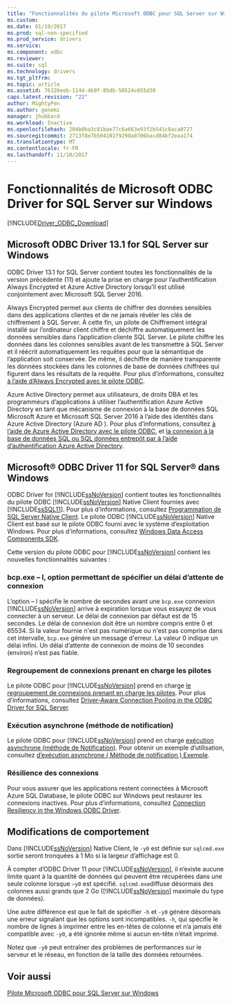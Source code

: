 ```yaml
---
title: "Fonctionnalités du pilote Microsoft ODBC pour SQL Server sur Windows | Documents Microsoft"
ms.custom: 
ms.date: 01/19/2017
ms.prod: sql-non-specified
ms.prod_service: drivers
ms.service: 
ms.component: odbc
ms.reviewer: 
ms.suite: sql
ms.technology: drivers
ms.tgt_pltfrm: 
ms.topic: article
ms.assetid: 76326eeb-1144-4b9f-85db-50524c655d30
caps.latest.revision: "22"
author: MightyPen
ms.author: genemi
manager: jhubbard
ms.workload: Inactive
ms.openlocfilehash: 204b8ba3c81bae77c6a663e93f2b541c8aca0727
ms.sourcegitcommit: 2713f8e7b504101f9298a0706bacd84bf2eaa174
ms.translationtype: MT
ms.contentlocale: fr-FR
ms.lasthandoff: 11/18/2017
---
```

# <a name="features-of-the-microsoft-odbc-driver-for-sql-server-on-windows"></a>Fonctionnalités de Microsoft ODBC Driver for SQL Server sur Windows
[!INCLUDE[Driver_ODBC_Download](../../../includes/driver_odbc_download.md)]

    
## <a name="microsoft-odbc-driver-131-for-sql-server-on-windows"></a>Microsoft ODBC Driver 13.1 for SQL Server sur Windows

ODBC Driver 13.1 for SQL Server contient toutes les fonctionnalités de la version précédente (11) et ajoute la prise en charge pour l’authentification Always Encrypted et Azure Active Directory lorsqu’il est utilisé conjointement avec Microsoft SQL Server 2016.  
  
Always Encrypted permet aux clients de chiffrer des données sensibles dans des applications clientes et de ne jamais révéler les clés de chiffrement à SQL Server. À cette fin, un pilote de Chiffrement intégral installé sur l’ordinateur client chiffre et déchiffre automatiquement les données sensibles dans l’application cliente SQL Server. Le pilote chiffre les données dans les colonnes sensibles avant de les transmettre à SQL Server et il réécrit automatiquement les requêtes pour que la sémantique de l’application soit conservée. De même, il déchiffre de manière transparente les données stockées dans les colonnes de base de données chiffrées qui figurent dans les résultats de la requête. Pour plus d’informations, consultez [à l’aide d’Always Encrypted avec le pilote ODBC](../../../connect/odbc/using-always-encrypted-with-the-odbc-driver.md).
 
Azure Active Directory permet aux utilisateurs, de droits DBA et les programmeurs d’applications à utiliser l’authentification Azure Active Directory en tant que mécanisme de connexion à la base de données SQL Microsoft Azure et Microsoft SQL Server 2016 à l’aide des identités dans Azure Active Directory (Azure AD ). Pour plus d’informations, consultez [à l’aide de Azure Active Directory avec le pilote ODBC](../../../connect/odbc/using-azure-active-directory.md), et [la connexion à la base de données SQL ou SQL données entrepôt par à l’aide d’authentification Azure Active Directory](https://azure.microsoft.com/en-us/documentation/articles/sql-database-aad-authentication/).   
  
## <a name="microsoft-odbc-driver-11-for-sql-server-on-windows"></a>Microsoft® ODBC Driver 11 for SQL Server® dans Windows  

ODBC Driver for [!INCLUDE[ssNoVersion](../../../includes/ssnoversion_md.md)] contient toutes les fonctionnalités du pilote ODBC [!INCLUDE[ssNoVersion](../../../includes/ssnoversion_md.md)] Native Client fournies avec [!INCLUDE[ssSQL11](../../../includes/sssql11_md.md)]. Pour plus d’informations, consultez [Programmation de SQL Server Native Client](http://msdn.microsoft.com/library/ms130892.aspx). Le pilote ODBC [!INCLUDE[ssNoVersion](../../../includes/ssnoversion_md.md)] Native Client est basé sur le pilote ODBC fourni avec le système d’exploitation Windows. Pour plus d’informations, consultez [Windows Data Access Components SDK](http://msdn.microsoft.com/library/aa968814(VS.85).aspx).  
  
Cette version du pilote ODBC pour [!INCLUDE[ssNoVersion](../../../includes/ssnoversion_md.md)] contient les nouvelles fonctionnalités suivantes :  
  
### <a name="bcpexe-l-option-for-specifying-a-login-timeout"></a>bcp.exe – l, option permettant de spécifier un délai d’attente de connexion
 
L’option – l spécifie le nombre de secondes avant une `bcp.exe` connexion [!INCLUDE[ssNoVersion](../../../includes/ssnoversion_md.md)] arrive à expiration lorsque vous essayez de vous connecter à un serveur. Le délai de connexion par défaut est de 15 secondes. Le délai de connexion doit être un nombre compris entre 0 et 65534. Si la valeur fournie n'est pas numérique ou n'est pas comprise dans cet intervalle, `bcp.exe` génère un message d'erreur. La valeur 0 indique un délai infini. Un délai d’attente de connexion de moins de 10 secondes (environ) n’est pas fiable.  
  
### <a name="driver-aware-connection-pooling"></a>Regroupement de connexions prenant en charge les pilotes  
Le pilote ODBC pour [!INCLUDE[ssNoVersion](../../../includes/ssnoversion_md.md)] prend en charge [le regroupement de connexions prenant en charge les pilotes](http://msdn.microsoft.com/library/hh405031(VS.85).aspx). Pour plus d’informations, consultez [Driver-Aware Connection Pooling in the ODBC Driver for SQL Server](../../../connect/odbc/windows/driver-aware-connection-pooling-in-the-odbc-driver-for-sql-server.md).  
  
### <a name="asynchronous-execution-notification-method"></a>Exécution asynchrone (méthode de notification)  
Le pilote ODBC pour [!INCLUDE[ssNoVersion](../../../includes/ssnoversion_md.md)] prend en charge [exécution asynchrone (méthode de Notification)](http://msdn.microsoft.com/library/hh405038(VS.85).aspx). Pour obtenir un exemple d’utilisation, consultez [d’exécution asynchrone &#40; Méthode de notification &#41; Exemple](../../../connect/odbc/windows/asynchronous-execution-notification-method-sample.md).  
  
### <a name="connection-resiliency"></a>Résilience des connexions
Pour vous assurer que les applications restent connectées à Microsoft Azure SQL Database, le pilote ODBC sur Windows peut restaurer les connexions inactives. Pour plus d’informations, consultez [Connection Resiliency in the Windows ODBC Driver](../../../connect/odbc/windows/connection-resiliency-in-the-windows-odbc-driver.md).  
  
## <a name="behavior-changes"></a>Modifications de comportement

Dans [!INCLUDE[ssNoVersion](../../../includes/ssnoversion_md.md)] Native Client, le `-y0` est définie sur `sqlcmd.exe` sortie seront tronquées à 1 Mo si la largeur d’affichage est 0.
  
À compter d’ODBC Driver 11 pour [!INCLUDE[ssNoVersion](../../../includes/ssnoversion_md.md)], il n’existe aucune limite quant à la quantité de données qui peuvent être récupérées dans une seule colonne lorsque `–y0` est spécifié. `sqlcmd.exe`diffuse désormais des colonnes aussi grands que 2 Go ([!INCLUDE[ssNoVersion](../../../includes/ssnoversion_md.md)] maximale du type de données).  
  
Une autre différence est que le fait de spécifier `-h` et `-y0` génère désormais une erreur signalant que les options sont incompatibles. `-h`, qui spécifie le nombre de lignes à imprimer entre les en-têtes de colonne et n’a jamais été compatible avec `-y0`, a été ignorée même si aucun en-tête n’était imprimé.
  
Notez que `-y0` peut entraîner des problèmes de performances sur le serveur et le réseau, en fonction de la taille des données retournées.

## <a name="see-also"></a>Voir aussi  
[Pilote Microsoft ODBC pour SQL Server sur Windows](../../../connect/odbc/windows/microsoft-odbc-driver-for-sql-server-on-windows.md)  
